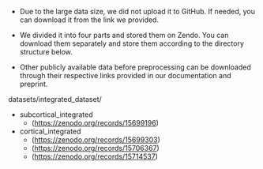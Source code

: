 - Due to the large data size, we did not upload it to GitHub. If needed, you can download it from the link we provided.

- We divided it into four parts and stored them on Zendo. You can download them separately and store them according to the directory structure below.

- Other publicly available data before preprocessing can be downloaded through their respective links provided in our documentation and preprint.


datasets/integrated_dataset/
- subcortical_integrated
    - (https://zenodo.org/records/15699196)
- cortical_integrated
    - (https://zenodo.org/records/15699303)
    - (https://zenodo.org/records/15706367)
    - (https://zenodo.org/records/15714537)
